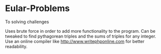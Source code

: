 # Eular-Problems
To solving challenges


Uses brute force in order to add more functionality to the program.
Can be tweaked to find pythagorean triples and the sums of triples for any integer.
Use an online compiler like http://www.writephponline.com for better readability.
